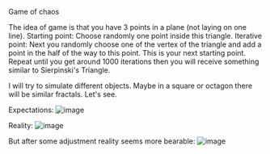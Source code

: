 Game of chaos 

The idea of game is that you have 3 points in a plane (not laying on one line).
Starting point: 
Choose randomly one point inside this triangle.
Iterative point:
Next you randomly choose one of the vertex of the triangle and add a point in the half of the way to this point. This is your next starting point.
Repeat until you get around 1000 iterations then you will receive something similar to Sierpinski's Triangle.

I will try to simulate different objects. Maybe in a square or octagon there will be similar fractals. Let's see.

Expectations:
![image](https://user-images.githubusercontent.com/26064347/111076695-a842d580-84ed-11eb-8003-767889932aa4.png)

Reality:
![image](https://user-images.githubusercontent.com/26064347/111076702-ad078980-84ed-11eb-8b58-e467cc1da545.png)


But after some adjustment reality seems more bearable:
![image](https://user-images.githubusercontent.com/26064347/111076713-bb55a580-84ed-11eb-9cba-02fe82cef558.png)
